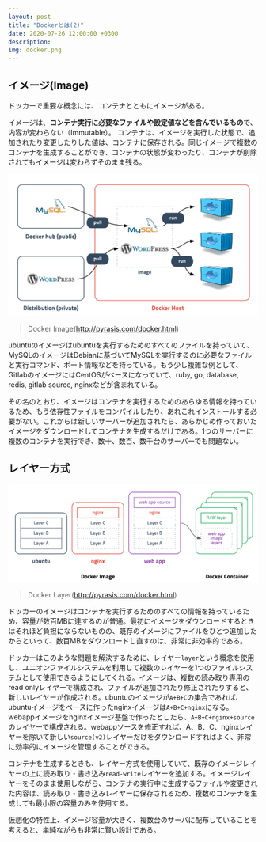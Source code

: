 ```yaml
---
layout: post
title: "Dockerとは(2)"
date: 2020-07-26 12:00:00 +0300
description: 
img: docker.png
---
```


## イメージ(Image)
ドッカーで重要な概念には、コンテナとともにイメージがある。

イメージは、**コンテナ実行に必要なファイルや設定値などを含んでいるもの**で、内容が変わらない（Immutable）。 コンテナは、イメージを実行した状態で、追加されたり変更したりした値は、コンテナに保存される。同じイメージで複数のコンテナを生成することができ、コンテナの状態が変わったり、コンテナが削除されてもイメージは変わらずそのまま残る。

![Docker Image](../assets/img/docker-image.png)
> Docker Image(http://pyrasis.com/docker.html)

ubuntuのイメージはubuntuを実行するためのすべてのファイルを持っていて、MySQLのイメージはDebianに基づいてMySQLを実行するのに必要なファイルと実行コマンド、ポート情報などを持っている。もう少し複雑な例として、GitlabのイメージにはCentOSがベースになっていて、ruby, go, database, redis, gitlab source, nginxなどが含まれている。

その名のとおり、イメージはコンテナを実行するためのあらゆる情報を持っているため、もう依存性ファイルをコンパイルしたり、あれこれインストールする必要がない。これからは新しいサーバーが追加されたら、あらかじめ作っておいたイメージをダウンロードしてコンテナを生成するだけである。1つのサーバーに複数のコンテナを実行でき、数十、数百、数千台のサーバーでも問題ない。

## レイヤー方式
![Docker Layer](../assets/img/image-layer.png)
> Docker Layer(http://pyrasis.com/docker.html)

ドッカーのイメージはコンテナを実行するためのすべての情報を持っているため、容量が数百MBに達するのが普通。最初にイメージをダウンロードするときはそれほど負担にならないものの、既存のイメージにファイルをひとつ追加したからといって、数百MBをダウンロードし直すのは、非常に非効率的である。

ドッカーはこのような問題を解決するために、レイヤー`layer`という概念を使用し、ユニオンファイルシステムを利用して複数のレイヤーを1つのファイルシステムとして使用できるようにしてくれる。イメージは、複数の読み取り専用のread onlyレイヤーで構成され、ファイルが追加されたり修正されたりすると、新しいレイヤーが作成される。ubuntuのイメージが`A+B+C`の集合であれば、ubuntuイメージをベースに作ったnginxイメージは`A+B+C+nginx`になる。webappイメージをnginxイメージ基盤で作ったとしたら、`A+B+C+nginx+source`のレイヤーで構成される。webappソースを修正すれば、A、B、C、nginxレイヤーを除いて新しい`source(v2)`レイヤーだけをダウンロードすればよく、非常に効率的にイメージを管理することができる。

コンテナを生成するときも、レイヤー方式を使用していて、既存のイメージレイヤーの上に読み取り・書き込み`read-write`レイヤーを追加する。イメージレイヤーをそのまま使用しながら、コンテナの実行中に生成するファイルや変更された内容は、読み取り・書き込みレイヤーに保存されるため、複数のコンテナを生成しても最小限の容量のみを使用する。

仮想化の特性上、イメージ容量が大きく、複数台のサーバに配布していることを考えると、単純ながらも非常に賢い設計である。
